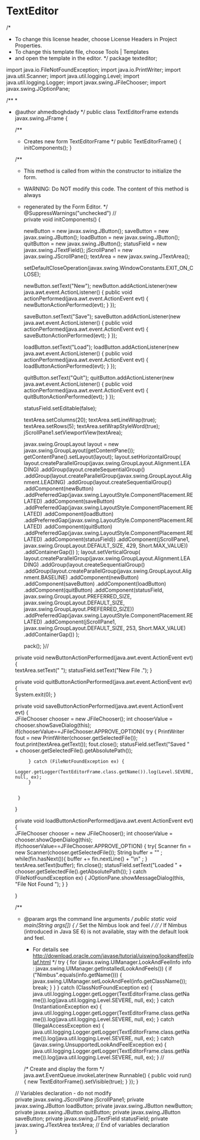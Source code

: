 # TextEditor
/*
 * To change this license header, choose License Headers in Project Properties.
 * To change this template file, choose Tools | Templates
 * and open the template in the editor.
 */
package texteditor;

import java.io.FileNotFoundException;
import java.io.PrintWriter;
import java.util.Scanner;
import java.util.logging.Level;
import java.util.logging.Logger;
import javax.swing.JFileChooser;
import javax.swing.JOptionPane;

/**
 *
 * @author ahmedboghdady
 */
public class TextEditorFrame extends javax.swing.JFrame {

    /**
     * Creates new form TextEditorFrame
     */
    public TextEditorFrame() {
        initComponents();
    }

    /**
     * This method is called from within the constructor to initialize the form.
     * WARNING: Do NOT modify this code. The content of this method is always
     * regenerated by the Form Editor.
     */
    @SuppressWarnings("unchecked")
    // <editor-fold defaultstate="collapsed" desc="Generated Code">                          
    private void initComponents() {

        newButton = new javax.swing.JButton();
        saveButton = new javax.swing.JButton();
        loadButton = new javax.swing.JButton();
        quitButton = new javax.swing.JButton();
        statusField = new javax.swing.JTextField();
        jScrollPane1 = new javax.swing.JScrollPane();
        textArea = new javax.swing.JTextArea();

        setDefaultCloseOperation(javax.swing.WindowConstants.EXIT_ON_CLOSE);

        newButton.setText("New");
        newButton.addActionListener(new java.awt.event.ActionListener() {
            public void actionPerformed(java.awt.event.ActionEvent evt) {
                newButtonActionPerformed(evt);
            }
        });

        saveButton.setText("Save");
        saveButton.addActionListener(new java.awt.event.ActionListener() {
            public void actionPerformed(java.awt.event.ActionEvent evt) {
                saveButtonActionPerformed(evt);
            }
        });

        loadButton.setText("Load");
        loadButton.addActionListener(new java.awt.event.ActionListener() {
            public void actionPerformed(java.awt.event.ActionEvent evt) {
                loadButtonActionPerformed(evt);
            }
        });

        quitButton.setText("Quit");
        quitButton.addActionListener(new java.awt.event.ActionListener() {
            public void actionPerformed(java.awt.event.ActionEvent evt) {
                quitButtonActionPerformed(evt);
            }
        });

        statusField.setEditable(false);

        textArea.setColumns(20);
        textArea.setLineWrap(true);
        textArea.setRows(5);
        textArea.setWrapStyleWord(true);
        jScrollPane1.setViewportView(textArea);

        javax.swing.GroupLayout layout = new javax.swing.GroupLayout(getContentPane());
        getContentPane().setLayout(layout);
        layout.setHorizontalGroup(
            layout.createParallelGroup(javax.swing.GroupLayout.Alignment.LEADING)
            .addGroup(layout.createSequentialGroup()
                .addGroup(layout.createParallelGroup(javax.swing.GroupLayout.Alignment.LEADING)
                    .addGroup(layout.createSequentialGroup()
                        .addComponent(newButton)
                        .addPreferredGap(javax.swing.LayoutStyle.ComponentPlacement.RELATED)
                        .addComponent(saveButton)
                        .addPreferredGap(javax.swing.LayoutStyle.ComponentPlacement.RELATED)
                        .addComponent(loadButton)
                        .addPreferredGap(javax.swing.LayoutStyle.ComponentPlacement.RELATED)
                        .addComponent(quitButton)
                        .addPreferredGap(javax.swing.LayoutStyle.ComponentPlacement.RELATED)
                        .addComponent(statusField))
                    .addComponent(jScrollPane1, javax.swing.GroupLayout.DEFAULT_SIZE, 429, Short.MAX_VALUE))
                .addContainerGap())
        );
        layout.setVerticalGroup(
            layout.createParallelGroup(javax.swing.GroupLayout.Alignment.LEADING)
            .addGroup(layout.createSequentialGroup()
                .addGroup(layout.createParallelGroup(javax.swing.GroupLayout.Alignment.BASELINE)
                    .addComponent(newButton)
                    .addComponent(saveButton)
                    .addComponent(loadButton)
                    .addComponent(quitButton)
                    .addComponent(statusField, javax.swing.GroupLayout.PREFERRED_SIZE, javax.swing.GroupLayout.DEFAULT_SIZE, javax.swing.GroupLayout.PREFERRED_SIZE))
                .addPreferredGap(javax.swing.LayoutStyle.ComponentPlacement.RELATED)
                .addComponent(jScrollPane1, javax.swing.GroupLayout.DEFAULT_SIZE, 253, Short.MAX_VALUE)
                .addContainerGap())
        );

        pack();
    }// </editor-fold>                        

    private void newButtonActionPerformed(java.awt.event.ActionEvent evt) {                                          
        textArea.setText(" ");
        statusField.setText("New File .");
    }                                         

    private void quitButtonActionPerformed(java.awt.event.ActionEvent evt) {                                           
       System.exit(0);
    }                                          

    private void saveButtonActionPerformed(java.awt.event.ActionEvent evt) {                                           
        JFileChooser chooser = new JFileChooser();
        int chooserValue = chooser.showSaveDialog(this);
        if(chooserValue==JFileChooser.APPROVE_OPTION){
            try {
                PrintWriter fout = new PrintWriter(chooser.getSelectedFile());
                fout.print(textArea.getText());
                fout.close();
                statusField.setText("Saved " + chooser.getSelectedFile().getAbsolutePath());
                
            } catch (FileNotFoundException ex) {
                Logger.getLogger(TextEditorFrame.class.getName()).log(Level.SEVERE, null, ex);
            }
        
        
        }
        
        
    }                                          

    private void loadButtonActionPerformed(java.awt.event.ActionEvent evt) {                                           
    JFileChooser chooser = new JFileChooser();
    int chooserValue = chooser.showOpenDialog(this);
    if(chooserValue==JFileChooser.APPROVE_OPTION)
    {
    try{
        Scanner fin = new Scanner(chooser.getSelectedFile());
        String buffer = "" ; 
        while(fin.hasNext()){
        buffer += fin.nextLine() + "\n" ;
        }
        textArea.setText(buffer);
        fin.close();
         statusField.setText("Loaded " + chooser.getSelectedFile().getAbsolutePath());
    }   catch (FileNotFoundException ex) {
           JOptionPane.showMessageDialog(this, "File Not Found ");
        }
    }
        
    }                                          

    /**
     * @param args the command line arguments
     */
    public static void main(String args[]) {
        /* Set the Nimbus look and feel */
        //<editor-fold defaultstate="collapsed" desc=" Look and feel setting code (optional) ">
        /* If Nimbus (introduced in Java SE 6) is not available, stay with the default look and feel.
         * For details see http://download.oracle.com/javase/tutorial/uiswing/lookandfeel/plaf.html 
         */
        try {
            for (javax.swing.UIManager.LookAndFeelInfo info : javax.swing.UIManager.getInstalledLookAndFeels()) {
                if ("Nimbus".equals(info.getName())) {
                    javax.swing.UIManager.setLookAndFeel(info.getClassName());
                    break;
                }
            }
        } catch (ClassNotFoundException ex) {
            java.util.logging.Logger.getLogger(TextEditorFrame.class.getName()).log(java.util.logging.Level.SEVERE, null, ex);
        } catch (InstantiationException ex) {
            java.util.logging.Logger.getLogger(TextEditorFrame.class.getName()).log(java.util.logging.Level.SEVERE, null, ex);
        } catch (IllegalAccessException ex) {
            java.util.logging.Logger.getLogger(TextEditorFrame.class.getName()).log(java.util.logging.Level.SEVERE, null, ex);
        } catch (javax.swing.UnsupportedLookAndFeelException ex) {
            java.util.logging.Logger.getLogger(TextEditorFrame.class.getName()).log(java.util.logging.Level.SEVERE, null, ex);
        }
        //</editor-fold>

        /* Create and display the form */
        java.awt.EventQueue.invokeLater(new Runnable() {
            public void run() {
                new TextEditorFrame().setVisible(true);
            }
        });
    }

    // Variables declaration - do not modify                     
    private javax.swing.JScrollPane jScrollPane1;
    private javax.swing.JButton loadButton;
    private javax.swing.JButton newButton;
    private javax.swing.JButton quitButton;
    private javax.swing.JButton saveButton;
    private javax.swing.JTextField statusField;
    private javax.swing.JTextArea textArea;
    // End of variables declaration                   
}
